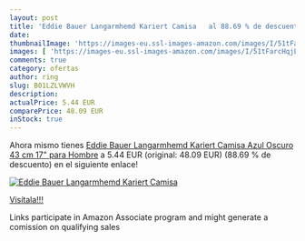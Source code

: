 ```yaml
---
layout: post
title: 'Eddie Bauer Langarmhemd Kariert Camisa   al 88.69 % de descuento'
date: 
thumbnailImage: 'https://images-eu.ssl-images-amazon.com/images/I/51tFarcHqjL._SL200_.jpg'
images: [ 'https://images-eu.ssl-images-amazon.com/images/I/51tFarcHqjL._SL200_.jpg' ]
comments: true
category: ofertas
author: ring
slug: B01LZLVWVH
description:
actualPrice: 5.44 EUR
comparePrice: 48.09 EUR
inStock: true
---
```


Ahora mismo tienes [Eddie Bauer Langarmhemd Kariert Camisa  Azul Oscuro  43 cm  17"  para Hombre](https://www.amazon.es/dp/B01LZLVWVH/?tag=tolees-21) a 5.44 EUR (original: 48.09 EUR) (88.69 %  de descuento) en el siguiente enlace!

[![Eddie Bauer Langarmhemd Kariert Camisa  ](https://images-eu.ssl-images-amazon.com/images/I/51tFarcHqjL._SL200_.jpg)](https://www.amazon.es/dp/B01LZLVWVH/?tag=tolees-21)

[Visítala!!!](https://www.amazon.es/dp/B01LZLVWVH/?tag=tolees-21)

Links participate in Amazon Associate program and might generate a comission on qualifying sales
